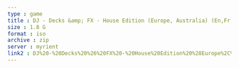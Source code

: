 ```yaml
---
type : game
title : DJ - Decks &amp; FX - House Edition (Europe, Australia) (En,Fr,De,Es,It,Nl,Pt,No,Da)
size : 1.8 G
format : iso
archive : zip
server : myrient
link2 : DJ%20-%20Decks%20%26%20FX%20-%20House%20Edition%20%28Europe%2C%20Australia%29%20%28En%2CFr%2CDe%2CEs%2CIt%2CNl%2CPt%2CNo%2CDa%29
---
```

